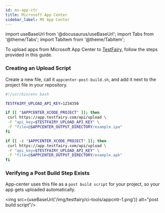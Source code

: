 ```yaml
---
id: ms-app-ctr
title: Microsoft App Center
sidebar_label: MS App Center
---
```


import useBaseUrl from '@docusaurus/useBaseUrl';
import Tabs from '@theme/Tabs';
import TabItem from '@theme/TabItem';

To upload apps from Microsoft App Center to [TestFairy](https://www.testfairy.com/), follow the steps provided in this guide.

### Creating an Upload Script

Create a new file, call it `appcenter-post-build.sh`, and add it next to the project file in your repository.

```sh
#!/usr/bin/env bash

TESTFAIRY_UPLOAD_API_KEY=1234356

if [[ "$APPCENTER_XCODE_PROJECT" ]]; then
 curl https://app.testfairy.com/api/upload \
 -F "api_key=$TESTFAIRY_UPLOAD_API_KEY" \
 -F "file=@$APPCENTER_OUTPUT_DIRECTORY/example.ipa"
fi

if [[ -z "$APPCENTER_XCODE_PROJECT" ]]; then
 curl https://app.testfairy.com/api/upload \
 -F "api_key=$TESTFAIRY_UPLOAD_API_KEY" \
 -F "file=@$APPCENTER_OUTPUT_DIRECTORY/example.apk"
fi
```

### Verifying a Post Build Step Exists

App-center uses this file as a `post build script` for your project, so your app gets uploaded automatically.

<img src={useBaseUrl('/img/testfairy/ci-tools/appcntr-1.png')} alt="post build script"/>

